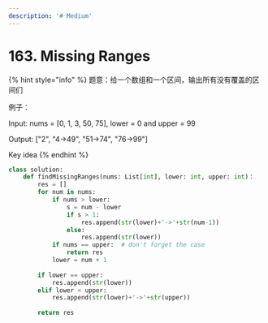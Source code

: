 ```yaml
---
description: '# Medium'
---
```


# 163. Missing Ranges

{% hint style="info" %}
题意：给一个数组和一个区间，输出所有没有覆盖的区间们

例子：

Input: nums = \[0,  1,  3, 50, 75\], lower = 0 and upper = 99

Output: \["2", "4-&gt;49", "51-&gt;74", "76-&gt;99"\]

Key idea
{% endhint %}

```python
class solution:
    def findMissingRanges(nums: List[int], lower: int, upper: int)：
        res = []
        for num in nums:
            if nums > lower:
                s = num - lower
                if s > 1:
                    res.append(str(lower)+'->'+str(num-1))
                else:
                    res.append(str(lower))
            if nums == upper:  # don't forget the case
                return res
            lower = num + 1
        
        if lower == upper:
            res.append(str(lower))
        elif lower < upper:
            res.append(str(lower)+'->'+str(upper))
        
        return res
```

